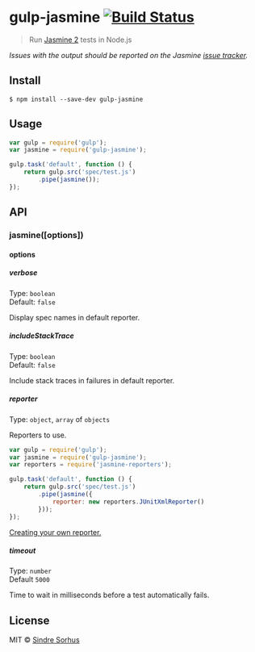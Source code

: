 # gulp-jasmine [![Build Status](https://travis-ci.org/sindresorhus/gulp-jasmine.svg?branch=master)](https://travis-ci.org/sindresorhus/gulp-jasmine)

> Run [Jasmine 2](http://jasmine.github.io/2.1/introduction.html) tests in Node.js

*Issues with the output should be reported on the Jasmine [issue tracker](https://github.com/jasmine/jasmine/issues).*


## Install

```
$ npm install --save-dev gulp-jasmine
```


## Usage

```js
var gulp = require('gulp');
var jasmine = require('gulp-jasmine');

gulp.task('default', function () {
	return gulp.src('spec/test.js')
		.pipe(jasmine());
});
```


## API

### jasmine([options])

#### options

##### verbose

Type: `boolean`  
Default: `false`

Display spec names in default reporter.

##### includeStackTrace

Type: `boolean`  
Default: `false`

Include stack traces in failures in default reporter.

##### reporter

Type: `object`, `array` of `objects`

Reporters to use.

```js
var gulp = require('gulp');
var jasmine = require('gulp-jasmine');
var reporters = require('jasmine-reporters');

gulp.task('default', function () {
	return gulp.src('spec/test.js')
		.pipe(jasmine({
			reporter: new reporters.JUnitXmlReporter()
		}));
});
```

[Creating your own reporter.](http://jasmine.github.io/2.1/custom_reporter.html)

##### timeout

Type: `number`  
Default `5000`

Time to wait in milliseconds before a test automatically fails.


## License

MIT © [Sindre Sorhus](http://sindresorhus.com)
